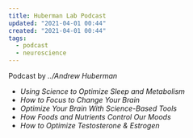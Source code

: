 ```yaml
---
title: Huberman Lab Podcast
updated: "2021-04-01 00:44"
created: "2021-04-01 00:44"
tags:
  - podcast
  - neuroscience
---
```


Podcast by *../Andrew Huberman*

* *Using Science to Optimize Sleep and Metabolism*
* *How to Focus to Change Your Brain*
* *Optimize Your Brain With Science-Based Tools*
* *How Foods and Nutrients Control Our Moods*
* *How to Optimize Testosterone & Estrogen*
